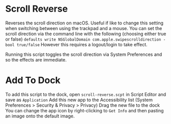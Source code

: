 # Scroll Reverse

Reverses the scroll direction on macOS. Useful if like to change this setting when switching between using the trackpad and a mouse. You can set the scroll direction via the command line with the following (choosing either true or false)
`defaults write NSGlobalDomain com.apple.swipescrolldirection -bool true/false`
However this requires a logout/login to take effect. 

Running this script toggles the scroll direction via System Preferences and so the effects are immediate.

# Add To Dock

To add this script to the dock, open `scroll-reverse.scpt` in Script Editor and save as `Application`
Add this new app to the Accessibility list (System Preferences > Security & Privacy > Privacy)
Drag the new file to the dock
You can change the app icon by right-clicking to `Get Info` and then pasting an image onto the default image.

